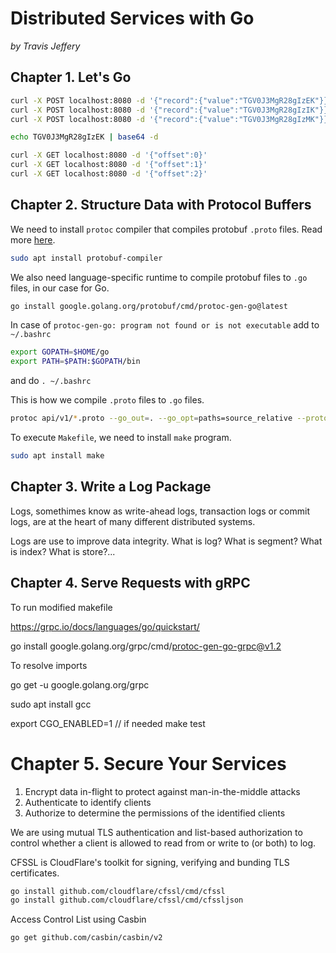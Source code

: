 # Distributed Services with Go

*by Travis Jeffery*

## Chapter 1. Let's Go

``` bash
curl -X POST localhost:8080 -d '{"record":{"value":"TGV0J3MgR28gIzEK"}}'
curl -X POST localhost:8080 -d '{"record":{"value":"TGV0J3MgR28gIzIK"}}'
curl -X POST localhost:8080 -d '{"record":{"value":"TGV0J3MgR28gIzMK"}}'
```

``` bash
echo TGV0J3MgR28gIzEK | base64 -d
```

``` bash
curl -X GET localhost:8080 -d '{"offset":0}'
curl -X GET localhost:8080 -d '{"offset":1}'
curl -X GET localhost:8080 -d '{"offset":2}'
```

## Chapter 2. Structure Data with Protocol Buffers

We need to install `protoc` compiler that compiles protobuf `.proto` files. Read more [here](https://grpc.io/docs/protoc-installation/).
``` bash
sudo apt install protobuf-compiler
```

We also need language-specific runtime to compile protobuf files to `.go` files, in our case for Go.
``` bash
go install google.golang.org/protobuf/cmd/protoc-gen-go@latest
```

In case of `protoc-gen-go: program not found or is not executable` add to `~/.bashrc`
``` bash
export GOPATH=$HOME/go
export PATH=$PATH:$GOPATH/bin
```
and do `. ~/.bashrc`

This is how we compile `.proto` files to `.go` files.
``` bash
protoc api/v1/*.proto --go_out=. --go_opt=paths=source_relative --proto_path=.
```

To execute `Makefile`, we need to install `make` program.
``` bash
sudo apt install make
```

## Chapter 3. Write a Log Package

Logs, somethimes know as write-ahead logs, transaction logs or commit logs, are at the heart of many different distributed systems.

Logs are use to improve data integrity.
What is log? What is segment? What is index? What is store?...

## Chapter 4. Serve Requests with gRPC

To run modified makefile

https://grpc.io/docs/languages/go/quickstart/

go install google.golang.org/grpc/cmd/protoc-gen-go-grpc@v1.2

To resolve imports

go get -u google.golang.org/grpc



sudo apt install gcc


export CGO_ENABLED=1 // if needed
make test

# Chapter 5. Secure Your Services

1. Encrypt data in-flight to protect against man-in-the-middle attacks
2. Authenticate to identify clients
3. Authorize to determine the permissions of the identified clients

We are using mutual TLS authentication and list-based authorization to control whether a client is allowed to read from or write to (or both) to log.

CFSSL is CloudFlare's toolkit for signing, verifying and bunding TLS certificates.
``` bash
go install github.com/cloudflare/cfssl/cmd/cfssl
go install github.com/cloudflare/cfssl/cmd/cfssljson
```

Access Control List using Casbin
``` bash
go get github.com/casbin/casbin/v2
```